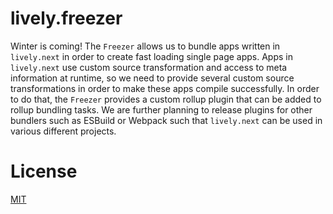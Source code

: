# lively.freezer

Winter is coming! The `Freezer` allows us to bundle apps written in `lively.next` in order to create fast loading single page apps.
Apps in `lively.next` use custom source transformation and access to meta information at runtime, so we need to provide several custom source transformations in order to make these apps compile successfully.
In order to do that, the `Freezer` provides a custom rollup plugin that can be added to rollup bundling tasks.
We are further planning to release plugins for other bundlers such as ESBuild or Webpack such that `lively.next` can be used in various different projects.

# License

[MIT](LICENSE)